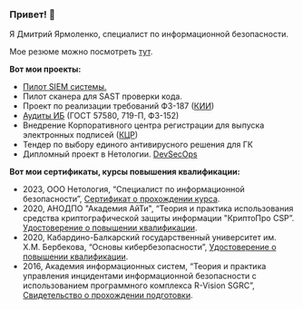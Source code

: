 ### Привет! 👋

Я Дмитрий Ярмоленко, специалист по информационной безопасности.

Мое резюме можно посмотреть [тут]([https://docs.google.com/document/d/1lf6_aqn3nQPdVVaU8lyfgan9FIvVOOYXlXbo1kbu0RA/edit?usp=sharing]).

**Вот мои проекты:**
- [Пилот SIEM системы.](https://github.com/Dmitriy-yarmolenko/Dmitriy-yarmolenko/blob/72eaee4fb9a58351a9318476f7db17de004ca71c/siem%20project.md)
- Пилот сканера для SAST проверки кода.
- Проект по реализации требований ФЗ-187 ([КИИ](https://github.com/Dmitriy-yarmolenko/Dmitriy-yarmolenko/blob/0ba0352fafe860f3e5bb230098140e611a73cf06/kii.md))
- [Аудиты ИБ](https://github.com/Dmitriy-yarmolenko/Dmitriy-yarmolenko/blob/bb290e98e5dd0966f5c27ac041c1d7e53d508508/audit.md) (ГОСТ 57580, 719-П, ФЗ-152)
- Внедрение Корпоративного центра регистрации для выпуска электронных подписей ([КЦР](https://github.com/Dmitriy-yarmolenko/Dmitriy-yarmolenko/blob/6275278221f51446b7ba857902b14fc43823a853/kcr.md))
- Тендер по выбору единого антивирусного решения для ГК
- Дипломный проект в Нетологии. [DevSecOps](https://github.com/Dmitriy-yarmolenko/Dmitriy-yarmolenko/blob/aec0073ba5948f8257d6b9f166a268fb4fd25959/%D0%94%D0%B8%D0%BF%D0%BB%D0%BE%D0%BC.pdf)



**Вот мои сертификаты, курсы повышения квалификации:**
- 2023, ООО Нетология, “Специалист по информационной безопасности”, [Сертификат о прохождении курса](https://github.com/Dmitriy-yarmolenko/Dmitriy-yarmolenko/blob/42086da1cce2823df4f3c1764ae9de1713a5e8ff/%D0%AF%D1%80%D0%BC%D0%BE%D0%BB%D0%B5%D0%BD%D0%BA%D0%BE%20%D0%94%D0%BC%D0%B8%D1%82%D1%80%D0%B8%D0%B9%20%D0%92%D0%BB%D0%B0%D0%B4%D0%B8%D0%BC%D0%B8%D1%80%D0%BE%D0%B2%D0%B8%D1%87%20(1).pdf).
- 2020, АНОДПО "Академия АйТи", “Теория и практика использования средства криптографической защиты информации "КриптоПро CSP”. [Удостоверение о повышении квалификации](https://github.com/Dmitriy-yarmolenko/Dmitriy-yarmolenko/blob/a156febc742a15afcaeca16815965cdff1a9a8fd/csp.pdf).
- 2020, Кабардино-Балкарский государственный университет им. Х.М. Бербекова, “Основы кибербезопасности”, [Удостоверение о повышении квалификации](https://github.com/Dmitriy-yarmolenko/Dmitriy-yarmolenko/blob/0bbba9bc8084ad25c0cb667fc3c301a46b3060be/%D0%9E%D1%81%D0%BD%D0%BE%D0%B2%D1%8B%20%D0%9A%D0%B8%D0%B1%D0%B5%D1%80%D0%B1%D0%B5%D0%B7%D0%BE%D0%BF%D0%B0%D1%81%D0%BD%D0%BE%D1%81%D1%82%D0%B8.pdf).
- 2016, Академия информационных систем, “Теория и практика управления инцидентами информационной безопасности с использованием программного комплекса R-Vision SGRC”, [Свидетельство о прохождении подготовки](https://github.com/Dmitriy-yarmolenko/Dmitriy-yarmolenko/blob/b6c876a424b3cbc19e7cc09336e94bcbeded82a7/SGRC.pdf).



<!--
**Dmitriy-yarmolenko/Dmitriy-yarmolenko** is a ✨ _special_ ✨ repository because its `README.md` (this file) appears on your GitHub profile.

Я Дмитрий Ярмоленко, специалист по информационной безопасности.
Here are some ideas to get you started:

- 🔭 I’m currently working on ...
- 🌱 I’m currently learning ...
- 👯 I’m looking to collaborate on ...
- 🤔 I’m looking for help with ...
- 💬 Ask me about ...
- 📫 How to reach me: ...
- 😄 Pronouns: ...
- ⚡ Fun fact: ...
-->
